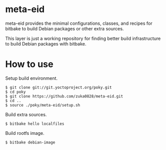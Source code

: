 meta-eid
========

meta-eid provides the minimal configurations, classes, and recipes
for bitbake to build Debian packages or other extra sources.

This layer is just a working repository for finding better build
infrastructure to build Debian packages with bitbake.

How to use
==========

Setup build environment.

    $ git clone git://git.yoctoproject.org/poky.git
    $ cd poky
    $ git clone https://github.com/zuka0828/meta-eid.git
    $ cd ..
    $ source ./poky/meta-eid/setup.sh

Build extra sources.

    $ bitbake hello localfiles

Build rootfs image.

    $ bitbake debian-image
